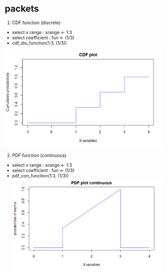 # packets

1. CDF function (discrete)
  
  - select x range : xrange <- 1:3
  - select coefficient : fun <- (1/3)
  - cdf_dis_function(1:3, (1/3))
  
  ![cdf](plots/packet1.png)
  
2. PDF function (continuous)

  - select x range : xrange <- 1:3
  - select coefficient : fun <- (1/3)
  - pdf_con_function(1:3, (1/3))
  ![pdf](plots/packet2.png)
